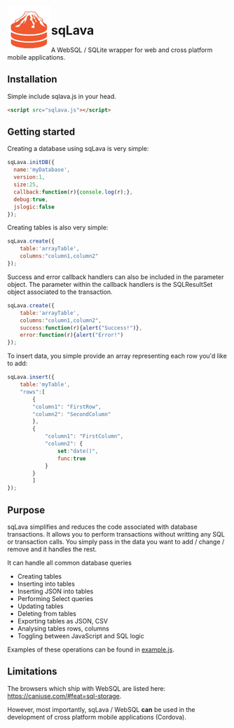<img align="left" width="100" height="100" src="/sqLava.png">

# sqLava
 A WebSQL / SQLite wrapper for web and cross platform mobile applications.

## Installation

Simple include sqlava.js in your head.

```html
<script src="sqlava.js"></script>
````

## Getting started

Creating a database using sqLava is very simple:

```javascript
sqLava.initDB({
  name:'myDatabase',
  version:1,
  size:25,
  callback:function(r){console.log(r);},
  debug:true,
  jslogic:false
});
```

Creating tables is also very simple:

```javascript
sqLava.create({
	table:'arrayTable',
	columns:"column1,column2"
});
```

Success and error callback handlers can also be included in the parameter object. The parameter within the callback handlers is the SQLResultSet object associated to the transaction.

```javascript
sqLava.create({
	table:'arrayTable',
	columns:"column1,column2",
	success:function(r){alert("Success!")},
	error:function(r){alert("Error!")
});
```

To insert data, you simple provide an array representing each row you'd like to add:

```javascript
sqLava.insert({
	table:'myTable',
	"rows":[
		{
		"column1": "FirstRow",
		"column2": "SecondColumn"
		},
		{
			"column1": "FirstColumn",
			"column2": {
				set:"date()",
				func:true
			}
		}
		]
});
```

## Purpose

sqLava simplifies and reduces the code associated with database transactions. It allows you to perform transactions without writting any SQL or transaction calls. You simply pass in the data you want to add / change / remove and it handles the rest.

It can handle all common database queries 

- Creating tables
- Inserting into tables
- Inserting JSON into tables
- Performing Select queries
- Updating tables
- Deleting from tables
- Exporting tables as JSON, CSV
- Analysing tables rows, columns
- Toggling between JavaScript and SQL logic

Examples of these operations can be found in [example.js](/example.js).

## Limitations

The browsers which ship with WebSQL are listed here: https://caniuse.com/#feat=sql-storage.

However, most importantly, sqLava / WebSQL **can** be used in the development of cross platform mobile applications (Cordova).
